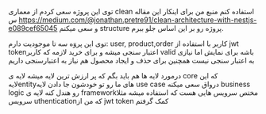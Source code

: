 توی این پروژه سعی کردم از معماری clean استفاده کنم
منبع من برای اینکار این مقاله س https://medium.com/@jonathan.pretre91/clean-architecture-with-nestjs-e089cef65045
و سعی میکنم structure پروژه رو بر این اساس جلو ببرم.

توی این پروٓه سه تا موجودیت دارم: user, product,order
کاربر با استفاده از jwt tokenاعتبار سنجی میشه و برای خرید لازمه که کاربر valid باشه
برای نمایش اما نیازی به اعتبار سنجی نیست
همچنین برای حذف و ایجاد محصول هم نیاز به اعتبارسنجی داریم


درمورد لایه ها هم باید بگم که پر ارزش ترین لایه میشه لایه ی core که این لایهentityهای ما رو تو خودشون جا دادن
لایه use case درواق سعی میکنه business logic رو هندل کنه
لایه ی frameworkمختص سرویس هایی هست که استفاده میشه مثلا سرویس  uthenticationکه من از jwt token کمک گرفتم
